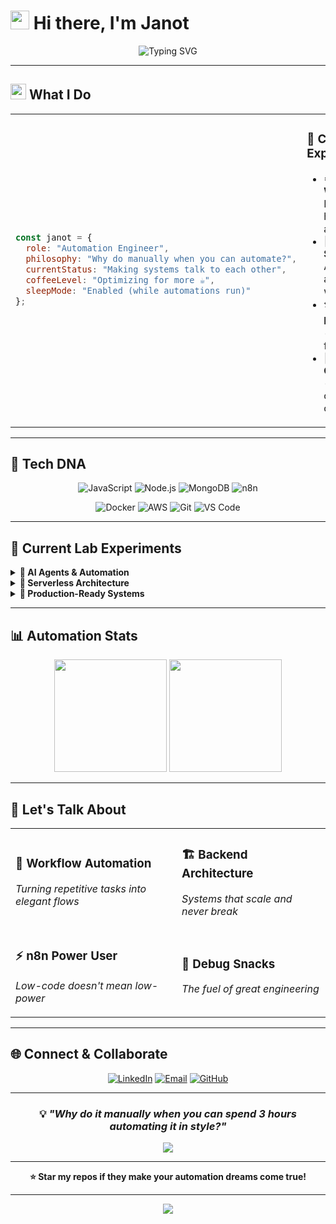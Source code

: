 # <img src="https://raw.githubusercontent.com/MartinHeinz/MartinHeinz/master/wave.gif" width="30px"> Hi there, I'm **Janot**

<div align="center">
  
![Typing SVG](https://readme-typing-svg.herokuapp.com?font=Fira+Code&size=22&duration=3000&pause=1000&color=36BCF7&center=true&vCenter=true&width=600&lines=Automation+Engineer+%F0%9F%A4%96;Making+things+work+while+I+nap+%F0%9F%98%B4;Turning+coffee+into+code+%E2%98%95;APIs+%E2%9E%A1%EF%B8%8F+Workflows+%E2%9E%A1%EF%B8%8F+Magic+%E2%9C%A8)

</div>

---

## <img src="https://media2.giphy.com/media/QssGEmpkyEOhBCb7e1/giphy.gif?cid=ecf05e47a0n3gi1bfqntqmob8g9aid1oyj2wr3ds3mg700bl&rid=giphy.gif" width="25"> **What I Do**

<table>
<tr>
<td width="50%">

```javascript
const janot = {
  role: "Automation Engineer",
  philosophy: "Why do manually when you can automate?",
  currentStatus: "Making systems talk to each other",
  coffeeLevel: "Optimizing for more ☕",
  sleepMode: "Enabled (while automations run)"
};
```

</td>
<td width="50%">

### 🎯 **Core Expertise**
- ⚙️ **n8n Workflows** - Low-code, high-power automation
- 🧠 **Intelligent Systems** - AI that actually works
- 🛠️ **Backend Engineering** - JSON-fluent APIs
- 🔄 **Process Optimization** - Until the coffee runs out

</td>
</tr>
</table>

---

## 🧬 **Tech DNA**

<div align="center">

![JavaScript](https://img.shields.io/badge/JavaScript-F7DF1E?style=for-the-badge&logo=javascript&logoColor=black)
![Node.js](https://img.shields.io/badge/Node.js-43853D?style=for-the-badge&logo=node.js&logoColor=white)
![MongoDB](https://img.shields.io/badge/MongoDB-4EA94B?style=for-the-badge&logo=mongodb&logoColor=white)
![n8n](https://img.shields.io/badge/n8n-EA4B71?style=for-the-badge&logo=n8n&logoColor=white)

![Docker](https://img.shields.io/badge/Docker-2496ED?style=for-the-badge&logo=docker&logoColor=white)
![AWS](https://img.shields.io/badge/Amazon_AWS-232F3E?style=for-the-badge&logo=amazon-aws&logoColor=white)
![Git](https://img.shields.io/badge/Git-F05032?style=for-the-badge&logo=git&logoColor=white)
![VS Code](https://img.shields.io/badge/VS_Code-007ACC?style=for-the-badge&logo=visual-studio-code&logoColor=white)

</div>

---

## 🧪 **Current Lab Experiments** 

<details>
<summary><b>🤖 AI Agents & Automation</b></summary>
<br>

```mermaid
graph LR
    A[Boring Tasks] --> B[AI Agent]
    B --> C[Automated Magic]
    C --> D[More Time for Fun Stuff]
    D --> E[☕ Coffee Break]
```

Building intelligent agents that handle the mundane so I can focus on the exciting challenges!

</details>

<details>
<summary><b>🚀 Serverless Architecture</b></summary>
<br>

- **Node.js** microservices that scale like dreams
- **MongoDB** databases that never sleep
- **Serverless** functions that appear when needed
- Zero-downtime deployments (mostly 😅)

</details>

<details>
<summary><b>🔧 Production-Ready Systems</b></summary>
<br>

> *"It works on my machine"* ➡️ *"It works everywhere"*

Building resilient systems that survive the chaos of real-world usage.

</details>

---

## 📊 **Automation Stats**

<div align="center">

<img height="180em" src="https://github-readme-stats.vercel.app/api?username=YourGitHubUsername&show_icons=true&hide_border=true&count_private=true&include_all_commits=true&theme=tokyonight" />
<img height="180em" src="https://github-readme-stats.vercel.app/api/top-langs/?username=YourGitHubUsername&layout=compact&hide_border=true&theme=tokyonight"/>

</div>

---

## 💬 **Let's Talk About**

<table>
<tr>
<td>

### 🔄 **Workflow Automation**
*Turning repetitive tasks into elegant flows*

</td>
<td>

### 🏗️ **Backend Architecture** 
*Systems that scale and never break*

</td>
</tr>
<tr>
<td>

### ⚡ **n8n Power User**
*Low-code doesn't mean low-power*

</td>
<td>

### 🍿 **Debug Snacks**
*The fuel of great engineering*

</td>
</tr>
</table>

---

## 🌐 **Connect & Collaborate**

<div align="center">

[![LinkedIn](https://img.shields.io/badge/LinkedIn-0077B5?style=for-the-badge&logo=linkedin&logoColor=white)](https://www.linkedin.com/in/janot-emmanuel-jia-heng)
[![Email](https://img.shields.io/badge/Email-D14836?style=for-the-badge&logo=gmail&logoColor=white)](mailto:emmanueljanot23@gmail.com)
[![GitHub](https://img.shields.io/badge/GitHub-100000?style=for-the-badge&logo=github&logoColor=white)](https://github.com/YourGitHubUsername)

</div>

---

<div align="center">

### 💡 *"Why do it manually when you can spend 3 hours automating it **in style**?"*

<img src="https://komarev.com/ghpvc/?username=YourGitHubUsername&color=blueviolet&style=flat-square&label=Profile+Views" />

---

**⭐ Star my repos if they make your automation dreams come true!**

</div>

---

<div align="center">
  <img src="https://capsule-render.vercel.app/api?type=waving&color=gradient&height=100&section=footer"/>
</div>
